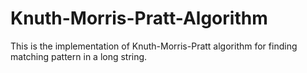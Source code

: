 # Knuth-Morris-Pratt-Algorithm

This is the implementation of Knuth-Morris-Pratt algorithm for finding matching pattern in a long string. 
